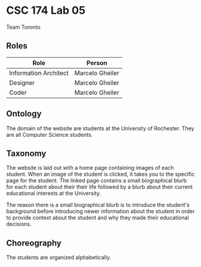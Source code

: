# CSC 174 Lab 05
Team Toronto

## Roles

| Role                  | Person          |
|-----------------------|-----------------|
| Information Architect | Marcelo Gheiler |
| Designer              | Marcelo Gheiler |
| Coder                 | Marcelo Gheiler |

## Ontology

The domain of the website are students at the University of Rochester. They are all Computer Science students.

## Taxonomy 

The website is laid out with a home page containing images of each student. When an image of the student is clicked, it takes you to the specific page for the student. The linked page contains a small biographical blurb for each student about their their life followed by a blurb about their current educational interests at the University.

The reason there is a small biographical blurb is to introduce the student's background before introducing newer information about the student in order to provide context about the student and why they made their educational decisions.

## Choreography

The students are organized alphabetically.
